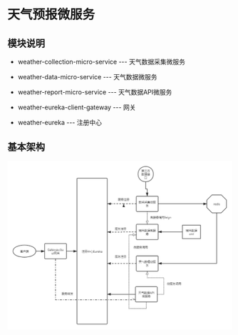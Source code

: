 # 天气预报微服务

## 模块说明
* weather-collection-micro-service --- 天气数据采集微服务

* weather-data-micro-service --- 天气数据微服务


* weather-report-micro-service --- 天气数据API微服务


* weather-eureka-client-gateway --- 网关


* weather-eureka --- 注册中心


## 基本架构


![基本架构](https://github.com/DaveModl/weather-micro-service/blob/master/weather.png)



